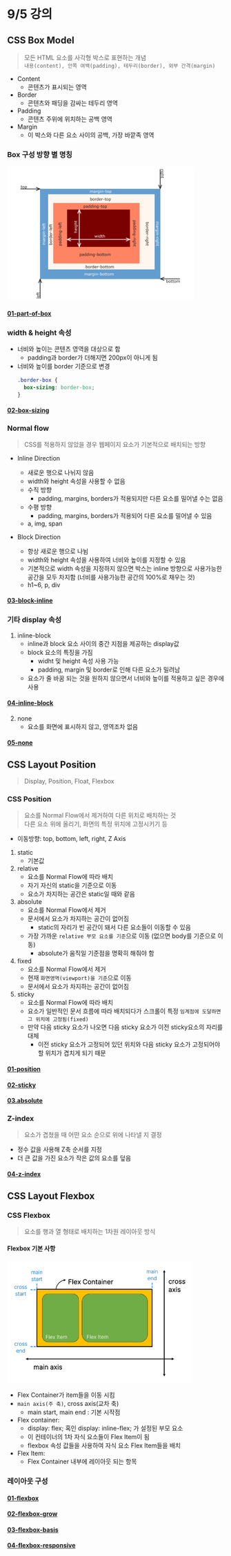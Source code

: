 # 9/5 강의
## CSS Box Model
> 모든 HTML 요소를 사각형 박스로 표현하는 개념<br/>
> `내용(content), 안쪽 여백(padding), 테두리(border), 외부 간격(margin)`
- Content
    - 콘텐츠가 표시되는 영역
- Border
    - 콘텐츠와 패딩을 감싸는 테두리 영역 
- Padding
    - 콘텐츠 주위에 위치하는 공백 영역
- Margin
    - 이 박스와 다른 요소 사이의 공백, 가장 바깥족 영역
### Box 구성 방향 별 명칭
![](box_name.png)
#### [01-part-of-box](../02-box-model/01-part-of-box.html)
### width & height 속성
- 너비와 높이는 콘텐츠 영역을 대상으로 함
    - padding과 border가 더해지면 200px이 아니게 됨
- 너비와 높이를 border 기준으로 변경
    ```css
    .border-box {
      box-sizing: border-box;
    }
    ```
#### [02-box-sizing](../02-box-model/02-box-sizing.html)
### Normal flow
> CSS를 적용하지 않았을 경우 웹페이지 요소가 기본적으로 배치되는 방향
- Inline Direction
    - 새로운 행으로 나뉘지 않음
    - width와 height 속성을 사용할 수 없음
    - 수직 방향
        - padding, margins, borders가 적용되지만 다른 요소를 밀어낼 수는 없음
    - 수평 방향
        - padding, margins, borders가 적용되어 다른 요소를 밀어낼 수 있음
    - a, img, span
        
- Block Direction
    - 항상 새로운 행으로 나뉨
    - width와 height 속성을 사용하여 너비와 높이를 지정할 수 있음
    - 기본적으로 width 속성을 지정하지 않으면 박스는 inline 방향으로 사용가능한 공간을 모두 차지함
        (너비를 사용가능한 공간의 100%로 채우는 것)
    - h1~6, p, div
#### [03-block-inline](../02-box-model/03-block-inline.html)
### 기타 display 속성
1. inline-block
    - inline과 block 요소 사이의 중간 지점을 제공하는 display값
    - block 요소의 특징을 가짐
        - widht 및 height 속성 사용 가능
        - padding, margin 및 border로 인해 다른 요소가 밀려남
    - 요소가 줄 바꿈 되는 것을 원하지 않으면서 너비와 높이를 적용하고 싶은 경우에 사용
#### [04-inline-block](../02-box-model/04-inline-block.html)
2. none
    - 요소를 화면에 표시하지 않고, 영역조차 없음
#### [05-none](../02-box-model/05-none.html)

## CSS Layout Position
> Display, Position, Float, Flexbox
### CSS Position
> 요소를 Normal Flow에서 제거하여 다른 위치로 배치하는 것<br/>
> 다른 요소 위에 올리기, 화면의 특정 위치에 고정시키기 등
- 이동방향: top, bottom, left, right, Z Axis
1. static
    - 기본값
2. relative
    - 요소를 Normal Flow에 따라 배치
    - 자기 자신의 static을 기준으로 이동
    - 요소가 차지하는 공간은 static일 때와 같음
3. absolute
    - 요소를 Normal Flow에서 제거
    - 문서에서 요소가 차지하는 공간이 없어짐
        - static의 자리가 빈 공간이 돼서 다른 요소들이 이동할 수 있음
    - 가장 가까운 `relative 부모 요소를 기준`으로 이동 (없으면 body를 기준으로 이동)
        - absolute가 움직일 기준점을 명확히 해줘야 함
4. fixed
    - 요소를 Normal Flow에서 제거
    - 현재 `화면영역(viewport)을 기준`으로 이동
    - 문서에서 요소가 차지하는 공간이 없어짐
5. sticky
    - 요소를 Normal Flow에 따라 배치
    - 요소가 일반적인 문서 흐름에 따라 배치되다가 스크롤이 특정 `임계점에 도달하면 그 위치에 고정됨(fixed)`
    - 만약 다음 sticky 요소가 나오면 다음 sticky 요소가 이전 sticky요소의 자리를 대체
        - 이전 sticky 요소가 고정되어 있던 위치와 다음 sticky  요소가 고정되어야 할 위치가 겹치게 되기 때문
#### [01-position](../03-css-layout-position/01-position.html)
#### [02-sticky](../03-css-layout-position/02-sticky.html)
#### [03.absolute](../03-css-layout-position/03.absolute.html)
### Z-index
> 요소가 겹쳤을 때 어떤 요소 순으로 위에 나타낼 지 결정
- 정수 값을 사용해 Z축 순서를 지정
- 더 큰 값을 가진 요소가 작은 값의 요소를 덮음
#### [04-z-index](../03-css-layout-position/04-z-index.html)

## CSS Layout Flexbox
### CSS Flexbox
> 요소를 행과 열 형태로 배치하는 1차원 레이아웃 방식
#### Flexbox 기본 사항
![](flex_box_name.png)
- Flex Container가 item들을 이동 시킴
- `main axis(주 축)`, cross axis(교차 축)
    - main start, main end : 기본 시작점
- Flex container:
    - display: flex; 혹인 display: inline-flex; 가 설정된 부모 요소
    - 이 컨테이너의 1차 자식 요소들이 Flex Item이 됨
    - flexbox 속성 값들을 사용하여 자식 요소 Flex Item들을 배치
- Flex Item:
    - Flex Container 내부에 레이아웃 되는 항목
### 레이아웃 구성
#### [01-flexbox](../04-css-layout-flexible-box/01-flexbox.html)
#### [02-flexbox-grow](../04-css-layout-flexible-box/02-flexbox-grow.html)
#### [03-flexbox-basis](../04-css-layout-flexible-box/03-flexbox-basis.html)
#### [04-flexbox-responsive](../04-css-layout-flexible-box/04-flexbox-responsive.html)